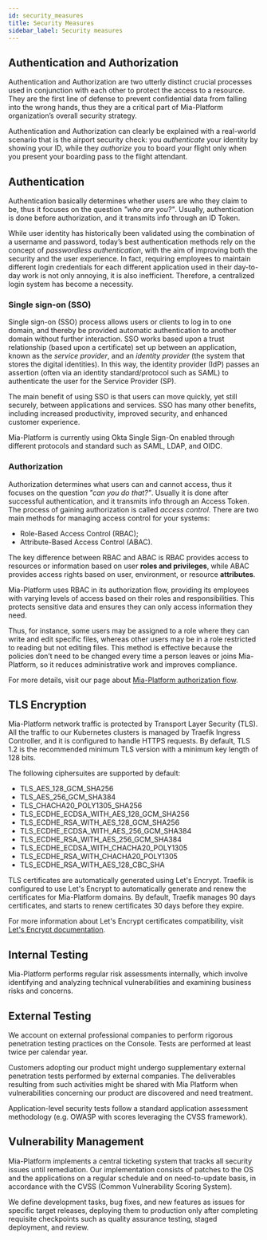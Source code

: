 ```yaml
---
id: security_measures
title: Security Measures
sidebar_label: Security measures
---
```


## Authentication and Authorization

Authentication and Authorization are two utterly distinct crucial processes used in conjunction with each other to protect the access to a resource. They are the first line of defense to prevent confidential data from falling into the wrong hands, thus they are a critical part of Mia-Platform organization’s overall security strategy.

Authentication and Authorization can clearly be explained with a real-world scenario that is the airport security check: you *authenticate* your identity by showing your ID, while they *authorize* you to board your flight only when you present your boarding pass to the flight attendant.

## Authentication

Authentication basically determines whether users are who they claim to be, thus it focuses on the question *"who are you?"*. Usually, authentication is done before authorization, and it transmits info through an ID Token.

While user identity has historically been validated using the combination of a username and password, today’s best authentication methods rely on the concept of *passwordless authentication*, with the aim of improving both the security and the user experience. In fact, requiring employees to maintain different login credentials for each different application used in their day-to-day work is not only annoying, it is also inefficient. Therefore, a centralized login system has become a necessity.

### Single sign-on (SSO)

Single sign-on (SSO) process allows users or clients to log in to one domain, and thereby be provided automatic authentication to another domain without further interaction. SSO works based upon a trust relationship (based upon a certificate) set up between an application, known as the *service provider*, and an *identity provider* (the system that stores the digital identities). In this way, the identity provider (IdP) passes an assertion (often via an identity standard/protocol such as SAML) to authenticate the user for the Service Provider (SP).

The main benefit of using SSO is that users can move quickly, yet still securely, between applications and services. SSO has many other benefits, including increased productivity, improved security, and enhanced customer experience.

Mia-Platform is currently using Okta Single Sign-On enabled through different protocols and standard such as SAML, LDAP, and OIDC.

### Authorization

Authorization determines what users can and cannot access, thus it focuses on the question *"can you do that?"*. Usually it is done after successful authentication, and it transmits info through an Access Token. The process of gaining authorization is called *access control*. There are two main methods for managing access control for your systems:

- Role-Based Access Control (RBAC);
- Attribute-Based Access Control (ABAC).

The key difference between RBAC and ABAC is RBAC provides access to resources or information based on user **roles and privileges**, while ABAC provides access rights based on user, environment, or resource **attributes**.

Mia-Platform uses RBAC in its authorization flow, providing its employees with varying levels of access based on their roles and responsibilities. This protects sensitive data and ensures they can only access information they need.

Thus, for instance, some users may be assigned to a role where they can write and edit specific files, whereas other users may be in a role restricted to reading but not editing files. This method is effective because the policies don’t need to be changed every time a person leaves or joins Mia-Platform, so it reduces administrative work and improves compliance.

For more details, visit our page about [Mia-Platform authorization flow](/console/project-configuration/authorization-flow.md).

##  TLS Encryption

Mia-Platform network traffic is protected by Transport Layer Security (TLS). All the traffic to our Kubernetes clusters is managed by Traefik Ingress Controller, and it is configured to handle HTTPS requests. By default, TLS 1.2 is the recommended minimum TLS version with a minimum key length of 128 bits.

The following ciphersuites are supported by default:  

- TLS_AES_128_GCM_SHA256
- TLS_AES_256_GCM_SHA384
- TLS_CHACHA20_POLY1305_SHA256
- TLS_ECDHE_ECDSA_WITH_AES_128_GCM_SHA256
- TLS_ECDHE_RSA_WITH_AES_128_GCM_SHA256
- TLS_ECDHE_ECDSA_WITH_AES_256_GCM_SHA384
- TLS_ECDHE_RSA_WITH_AES_256_GCM_SHA384
- TLS_ECDHE_ECDSA_WITH_CHACHA20_POLY1305
- TLS_ECDHE_RSA_WITH_CHACHA20_POLY1305
- TLS_ECDHE_RSA_WITH_AES_128_CBC_SHA
  
TLS certificates are automatically generated using Let's Encrypt. Traefik is configured to use Let's Encrypt to automatically generate and renew the certificates for Mia-Platform domains. By default, Traefik manages 90 days certificates, and starts to renew certificates 30 days before they expire.

For more information about Let's Encrypt certificates compatibility, visit [Let's Encrypt documentation](https://letsencrypt.org/docs/certificate-compatibility/).

## Internal Testing

Mia-Platform performs regular risk assessments internally, which involve identifying and analyzing technical vulnerabilities and examining business risks and concerns.

## External Testing

We account on external professional companies to perform rigorous penetration testing practices on the Console.
Tests are performed at least twice per calendar year.

Customers adopting our product might undergo supplementary external penetration tests performed by external companies. The deliverables resulting from such activities might be shared with Mia Platform when vulnerabilities concerning our product are discovered and need treatment.

Application-level security tests follow a standard application assessment methodology (e.g. OWASP with scores leveraging the CVSS framework).

## Vulnerability Management

Mia-Platform implements a central ticketing system that tracks all security issues until remediation. Our implementation consists of patches to the OS and the applications on a regular schedule and on need-to-update basis, in accordance with the CVSS (Common Vulnerability Scoring System).

We define development tasks, bug fixes, and new features as issues for specific target releases, deploying them to production only after completing requisite checkpoints such as quality assurance testing, staged deployment, and review.
